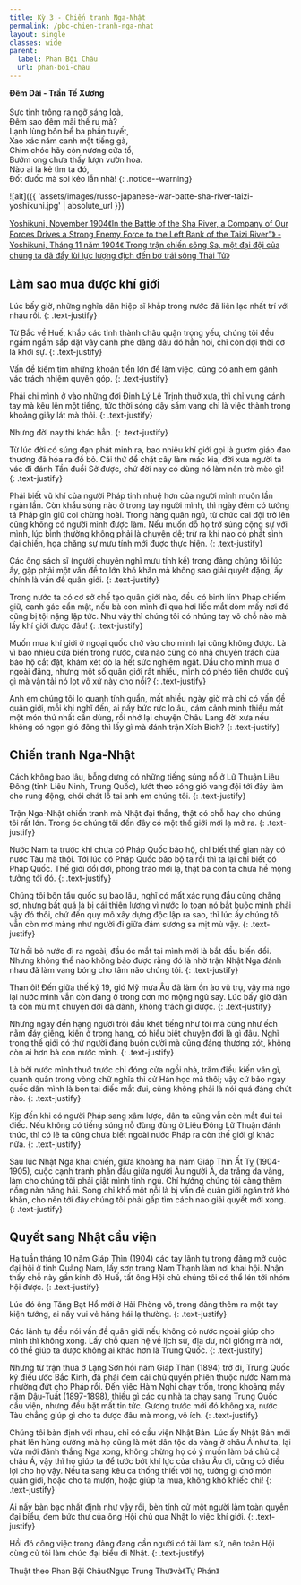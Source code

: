 ```yaml
---
title: Kỳ 3 - Chiến tranh Nga-Nhật
permalink: /pbc-chien-tranh-nga-nhat
layout: single
classes: wide
parent:
  label: Phan Bội Châu
  url: phan-boi-chau
---
```


**Đêm Dài - Trần Tế Xương**\
 \
Sực tỉnh trông ra ngỡ sáng loà,\
Đêm sao đêm mãi thế ru mà?\
Lạnh lùng bốn bể ba phần tuyết,\
Xao xác năm canh một tiếng gà,\
Chim chóc hãy còn nương cửa tổ,\
Bướm ong chưa thấy lượn vườn hoa.\
Nào ai là kẻ tìm ta đó,\
Đốt đuốc mà soi kẻo lẫn nhà!
{: .notice--warning}

![alt]({{ 'assets/images/russo-japanese-war-batte-sha-river-taizi-yoshikuni.jpg' | absolute_url }})
> <cite>
<a target="_blank" href="https://www.thecollector.com/russo-japanese-war-global-asian-power/">
Yoshikuni, November 1904《In the Battle of the Sha River, a Company of Our Forces Drives a Strong Enemy Force to the Left Bank of the Taizi River”》 - Yoshikuni, Tháng 11 năm 1904《 Trong trận chiến sông Sa, một đại đội của chúng ta đã đẩy lùi lực lượng địch đến bờ trái sông Thái Tử》
</a>
</cite>

## Làm sao mua được khí giới
Lúc bấy giờ, những nghĩa dân hiệp sĩ khắp trong nước đã liên lạc nhất trí với nhau rồi.
{: .text-justify}

​Từ Bắc về Huế, khắp các tỉnh thành châu quận trọng yếu, chúng tôi đều ngấm ngầm sắp đặt vây cánh phe đảng đâu đó hẳn hoi, chỉ còn đợi thời cơ là khởi sự.
{: .text-justify}

Vấn đề kiếm tìm những khoản tiền lớn để làm việc, cũng có anh em gánh vác trách nhiệm quyên góp.
{: .text-justify}

Phải chi mình ở vào những đời Đinh Lý Lê Trịnh thuở xưa, thì chỉ vung cánh tay mà kêu lên một tiếng, tức thời sóng dậy sấm vang chỉ là việc thành trong khoảng giây lát mà thôi.
{: .text-justify}

Nhưng đời nay thì khác hẳn.
{: .text-justify}

Từ lúc đời có súng đạn phát minh ra, bao nhiêu khí giới gọi là gươm giáo đao thương đã hóa ra đồ bỏ. Cái thứ để chặt cây làm mác kia, đời xưa người ta vác đi đánh Tần đuổi Sở được, chứ đời nay có dùng nó làm nên trò mèo gì!
{: .text-justify}

Phải biết vũ khí của người Pháp tinh nhuệ hơn của người mình muôn lần ngàn lần. Còn khẩu súng nào ở trong tay người mình, thì ngày đêm có tướng tá Pháp gìn giữ coi chừng hoài. Trong hàng quân ngũ, từ chức cai đội trở lên cũng không có người mình được làm. Nếu muốn dỗ họ trở súng cộng sự với mình, lúc bình thường không phải là chuyện dễ; trừ ra khi nào có phát sinh đại chiến, họa chăng sự mưu tính mới được thực hiện.
{: .text-justify}

Các ông sách sĩ (người chuyên nghĩ mưu tính ​kế) trong đảng chúng tôi lúc ấy, gặp phải một vấn đề to lớn khó khăn mà không sao giải quyết đặng, ấy chính là vấn đề quân giới.
{: .text-justify}

Trong nước ta có cơ sở chế tạo quân giới nào, đều có binh lính Pháp chiếm giữ, canh gác cẩn mật, nếu bà con mình đi qua hơi liếc mắt dòm mấy nơi đó cũng bị tội nặng lập tức. Như vậy thì chúng tôi có nhúng tay vô chỗ nào mà lấy khí giới được đâu!
{: .text-justify}

Muốn mua khí giới ở ngoại quốc chở vào cho mình lại cũng không được. Là vì bao nhiêu cửa biển trong nước, cửa nào cũng có nhà chuyên trách của bảo hộ cắt đặt, khám xét dò la hết sức nghiêm ngặt. Dầu cho mình mua ở ngoài đặng, nhưng một số quân giới rất nhiều, mình có phép tiên chước quỷ gì mà vận tải nó lọt vô xứ này cho nổi?
{: .text-justify}

Anh em chúng tôi lo quanh tính quẩn, mất nhiều ngày giờ mà chỉ có vấn đề quân giới, mỗi khi nghĩ đến, ai nấy bức rức lo âu, cám cảnh mình thiếu mất một món thứ nhất cần dùng, rồi nhớ lại chuyện Châu Lang đời xưa nếu không có ngọn gió đông thì lấy gì mà đánh trận Xích Bích?
{: .text-justify}

## Chiến tranh Nga-Nhật
Cách không bao lâu, bỗng dưng có những tiếng súng nổ ở Lữ Thuận Liêu Đông (tỉnh Liêu Ninh, Trung Quốc), lướt theo ​sóng gió vang đội tới đây làm cho rung động, chói chát lỗ tai anh em chúng tôi.
{: .text-justify}

Trận Nga-Nhật chiến tranh mà Nhật đại thắng, thật có chỗ hay cho chúng tôi rất lớn. Trong óc chúng tôi đến đây có một thế giới mới lạ mở ra.
{: .text-justify}

Nước Nam ta trước khi chưa có Pháp Quốc bảo hộ, chỉ biết thế gian này có nước Tàu mà thôi. Tới lúc có Pháp Quốc bảo bộ ta rồi thì ta lại chỉ biết có Pháp Quốc. Thế giới đổi dời, phong trào mới lạ, thật bà con ta chưa hề mộng tưởng tới đó.
{: .text-justify}

Chúng tôi bôn tẩu quốc sự bao lâu, nghĩ có mất xác rụng đầu cũng chẳng sợ, nhưng bất quá là bị cái thiên lương vì nước lo toan nó bắt buộc mình phải vậy đó thôi, chứ đến quy mô xây dựng độc lập ra sao, thì lúc ấy chúng tôi vẫn còn mơ màng như người đi giữa đám sương sa mịt mù vậy.
{: .text-justify}

Từ hồi bỏ nước đi ra ngoài, đầu óc mắt tai mình mới là bắt đầu biến đổi. Nhưng không thể nào không bảo được rằng đó là nhờ trận Nhật Nga đánh nhau đã làm vang bóng cho tâm não chúng tôi.
{: .text-justify}

Than ôi! Đến giữa thế kỷ 19, gió Mỹ mưa Âu đã làm ồn ào vũ trụ, vậy mà ngó lại nước ​mình vẫn còn đang ở trong cơn mơ mộng ngủ say. Lúc bấy giờ dân ta còn mù mịt chuyện đời đã đành, không trách gì được.
{: .text-justify}

Nhưng ngay đến hạng người trồi đầu khét tiếng như tôi mà cũng như ếch nằm đáy giếng, kiến ở trong hang, có hiểu biết chuyện đời là gì đâu. Nghĩ trong thế giới có thứ người đáng buồn cười mà cũng đáng thương xót, không còn ai hơn bà con nước mình.
{: .text-justify}

Là bởi nước mình thuở trước chỉ đóng cửa ngồi nhà, trăm điều kiến văn gì, quanh quẩn trong vòng chữ nghĩa thi cử Hán học mà thôi; vậy cứ bảo ngay quốc dân mình là bọn tai điếc mắt đui, cũng không phải là nói quá đáng chút nào.
{: .text-justify}

Kịp đến khi có người Pháp sang xâm lược, dân ta cũng vẫn còn mắt đui tai điếc. Nếu không có tiếng súng nỗ đùng đùng ở Liêu Đông Lữ Thuận đánh thức, thì có lẽ ta cũng chưa biết ngoài nước Pháp ra còn thế giới gì khác nữa.
{: .text-justify}

Sau lúc Nhật Nga khai chiến, giữa khoảng hai năm Giáp Thìn Ất Tỵ (1904-1905), cuộc cạnh tranh phấn đấu giữa người Âu người Á, da trắng da vàng, làm cho chúng tôi phải giật mình tỉnh ngủ. Chí hướng chúng tôi càng thêm nồng nàn hăng hái. Song chỉ khổ một nỗi là bị vấn đề quân giới ngăn trở khó khăn, cho nên tới đây chúng tôi phải gấp tìm cách nào giải quyết mới xong.
{: .text-justify}

## Quyết sang Nhật cầu viện
Hạ tuần tháng 10 năm Giáp Thìn (1904) các tay lãnh tụ trong đảng mở cuộc đại hội ở tỉnh Quảng Nam, lấy sơn trang Nam Thạnh làm nơi khai hội. Nhận thấy chỗ này gần kinh đô Huế, tất ông Hội chủ chúng tôi có thể lén tới nhóm hội được. 
{: .text-justify}

Lúc đó ông Tăng Bạt Hổ mới ở Hải Phòng vô, trong đảng thêm ra một tay kiện tướng, ai nấy vui vẻ hăng hái lạ thường.
{: .text-justify}

Các lãnh tụ đều nói vấn đề quân giới nếu không có nước ngoài giúp cho mình thì không xong. Lấy chỗ quan hệ về lịch sử, địa dư, nòi giống mà nói, có thể giúp ta được không ai khác hơn là Trung Quốc.
{: .text-justify}

Nhưng từ trận thua ở Lạng Sơn hồi năm Giáp Thân (1894) trở đi, Trung Quốc ký điều ước Bắc Kinh, đã phải đem cái chủ quyền phiên thuộc nước Nam mà nhường đứt cho Pháp rồi. Đến việc Hàm Nghi chạy trốn, trong khoảng mấy năm Dậu-Tuất (1897-1898), thiếu gì các cụ nhà ta chạy sang Trung Quốc cầu viện, nhưng đều bặt mất tin tức. Gương trước mới đó không xa, nước Tàu chẳng giúp gì cho ta được đâu mà mong, vô ích.
{: .text-justify}

Chúng tôi bàn định với nhau, chỉ có cầu viện Nhật Bản. Lúc ấy Nhật Bản mới phát lên hùng cường mà họ cũng là một dân tộc da vàng ở châu Á như ta, lại vừa mới đánh thắng Nga xong, không chừng họ có ý muốn làm bá chủ cả châu Á, vậy thì họ giúp ta để tước bớt khí lực của châu Âu đi, cũng có điều lợi cho họ vậy. Nếu ta sang ​kêu ca thống thiết với họ, tưởng gì chớ món quân giới, hoặc cho ta mượn, hoặc giúp ta mua, không khó khiếc chi!
{: .text-justify}

Ai nấy bàn bạc nhất định như vậy rồi, bèn tính cử một người làm toàn quyền đại biểu, đem bức thư của ông Hội chủ qua Nhật lo việc khí giới.
{: .text-justify}

Hồi đó công việc trong đảng đang cần người có tài làm sứ, nên toàn Hội cùng cử tôi làm chức đại biểu đi Nhật.
{: .text-justify}

> <cite>
 Thuật theo Phan Bội Châu《Ngục Trung Thư》và《Tự Phán》</a>
</cite>